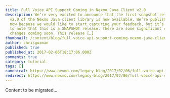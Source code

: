 ```yaml
---
title: Full Voice API Support Coming in Nexmo Java Client v2.0
description: We’re very excited to announce that the first snapshot release of
  v2.0 of the Nexmo Java client library is now available. We’re publishing this
  now because we would like to start capturing your feedback, but it’s important
  to note that this is a SNAPSHOT release. There are some significant code
  changes coming soon. This release […]
thumbnail: /content/blog/full-voice-api-support-coming-nexmo-java-client-v2-0-dr/Java-Code-Sample.png
author: chrisguzman
published: true
published_at: 2017-02-06T18:17:06.000Z
comments: true
category: tutorial
tags: []
canonical: https://www.nexmo.com/legacy-blog/2017/02/06/full-voice-api-support-coming-nexmo-java-client-v2-0-dr
redirect: https://www.nexmo.com/legacy-blog/2017/02/06/full-voice-api-support-coming-nexmo-java-client-v2-0-dr
---
```


Content to be migrated...
